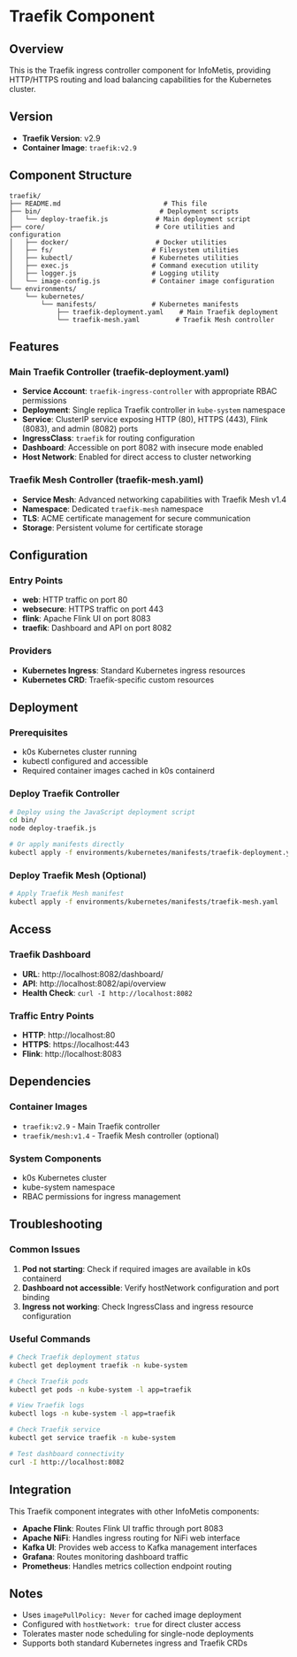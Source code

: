 # Traefik Component

## Overview

This is the Traefik ingress controller component for InfoMetis, providing HTTP/HTTPS routing and load balancing capabilities for the Kubernetes cluster.

## Version

- **Traefik Version**: v2.9
- **Container Image**: `traefik:v2.9`

## Component Structure

```
traefik/
├── README.md                          # This file
├── bin/                              # Deployment scripts
│   └── deploy-traefik.js            # Main deployment script
├── core/                            # Core utilities and configuration
│   ├── docker/                      # Docker utilities
│   ├── fs/                         # Filesystem utilities
│   ├── kubectl/                    # Kubernetes utilities
│   ├── exec.js                     # Command execution utility
│   ├── logger.js                   # Logging utility
│   └── image-config.js             # Container image configuration
└── environments/
    └── kubernetes/
        └── manifests/              # Kubernetes manifests
            ├── traefik-deployment.yaml    # Main Traefik deployment
            └── traefik-mesh.yaml         # Traefik Mesh controller
```

## Features

### Main Traefik Controller (traefik-deployment.yaml)
- **Service Account**: `traefik-ingress-controller` with appropriate RBAC permissions
- **Deployment**: Single replica Traefik controller in `kube-system` namespace
- **Service**: ClusterIP service exposing HTTP (80), HTTPS (443), Flink (8083), and admin (8082) ports
- **IngressClass**: `traefik` for routing configuration
- **Dashboard**: Accessible on port 8082 with insecure mode enabled
- **Host Network**: Enabled for direct access to cluster networking

### Traefik Mesh Controller (traefik-mesh.yaml)
- **Service Mesh**: Advanced networking capabilities with Traefik Mesh v1.4
- **Namespace**: Dedicated `traefik-mesh` namespace
- **TLS**: ACME certificate management for secure communication
- **Storage**: Persistent volume for certificate storage

## Configuration

### Entry Points
- **web**: HTTP traffic on port 80
- **websecure**: HTTPS traffic on port 443  
- **flink**: Apache Flink UI on port 8083
- **traefik**: Dashboard and API on port 8082

### Providers
- **Kubernetes Ingress**: Standard Kubernetes ingress resources
- **Kubernetes CRD**: Traefik-specific custom resources

## Deployment

### Prerequisites
- k0s Kubernetes cluster running
- kubectl configured and accessible
- Required container images cached in k0s containerd

### Deploy Traefik Controller

```bash
# Deploy using the JavaScript deployment script
cd bin/
node deploy-traefik.js

# Or apply manifests directly
kubectl apply -f environments/kubernetes/manifests/traefik-deployment.yaml
```

### Deploy Traefik Mesh (Optional)

```bash
# Apply Traefik Mesh manifest
kubectl apply -f environments/kubernetes/manifests/traefik-mesh.yaml
```

## Access

### Traefik Dashboard
- **URL**: http://localhost:8082/dashboard/
- **API**: http://localhost:8082/api/overview
- **Health Check**: `curl -I http://localhost:8082`

### Traffic Entry Points
- **HTTP**: http://localhost:80
- **HTTPS**: https://localhost:443
- **Flink**: http://localhost:8083

## Dependencies

### Container Images
- `traefik:v2.9` - Main Traefik controller
- `traefik/mesh:v1.4` - Traefik Mesh controller (optional)

### System Components
- k0s Kubernetes cluster
- kube-system namespace
- RBAC permissions for ingress management

## Troubleshooting

### Common Issues

1. **Pod not starting**: Check if required images are available in k0s containerd
2. **Dashboard not accessible**: Verify hostNetwork configuration and port binding
3. **Ingress not working**: Check IngressClass and ingress resource configuration

### Useful Commands

```bash
# Check Traefik deployment status
kubectl get deployment traefik -n kube-system

# Check Traefik pods
kubectl get pods -n kube-system -l app=traefik

# View Traefik logs
kubectl logs -n kube-system -l app=traefik

# Check Traefik service
kubectl get service traefik -n kube-system

# Test dashboard connectivity
curl -I http://localhost:8082
```

## Integration

This Traefik component integrates with other InfoMetis components:

- **Apache Flink**: Routes Flink UI traffic through port 8083
- **Apache NiFi**: Handles ingress routing for NiFi web interface
- **Kafka UI**: Provides web access to Kafka management interfaces
- **Grafana**: Routes monitoring dashboard traffic
- **Prometheus**: Handles metrics collection endpoint routing

## Notes

- Uses `imagePullPolicy: Never` for cached image deployment
- Configured with `hostNetwork: true` for direct cluster access
- Tolerates master node scheduling for single-node deployments
- Supports both standard Kubernetes ingress and Traefik CRDs